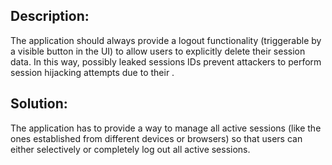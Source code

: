 ## Description:

The application should always provide a logout functionality (triggerable by a visible button in the UI) to allow users to explicitly delete their session data.
In this way, possibly leaked sessions IDs prevent attackers to perform session hijacking attempts due to their .

## Solution:

The application has to provide a way to manage all active sessions (like the ones established from different devices or browsers) so that users can either selectively or completely log out all active sessions.
